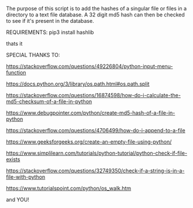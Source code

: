 The purpose of this script is to add the hashes of a singular file or files in a directory to a text file database.
A 32 digit md5 hash can then be checked to see if it's present in the database.

REQUIREMENTS:
pip3 install hashlib

thats it

SPECIAL THANKS TO:

https://stackoverflow.com/questions/49226804/python-input-menu-function

https://docs.python.org/3/library/os.path.html#os.path.split 

https://stackoverflow.com/questions/16874598/how-do-i-calculate-the-md5-checksum-of-a-file-in-python

https://www.debugpointer.com/python/create-md5-hash-of-a-file-in-python

https://stackoverflow.com/questions/4706499/how-do-i-append-to-a-file

https://www.geeksforgeeks.org/create-an-empty-file-using-python/

https://www.simplilearn.com/tutorials/python-tutorial/python-check-if-file-exists

https://stackoverflow.com/questions/32749350/check-if-a-string-is-in-a-file-with-python

https://www.tutorialspoint.com/python/os_walk.htm

and YOU!
